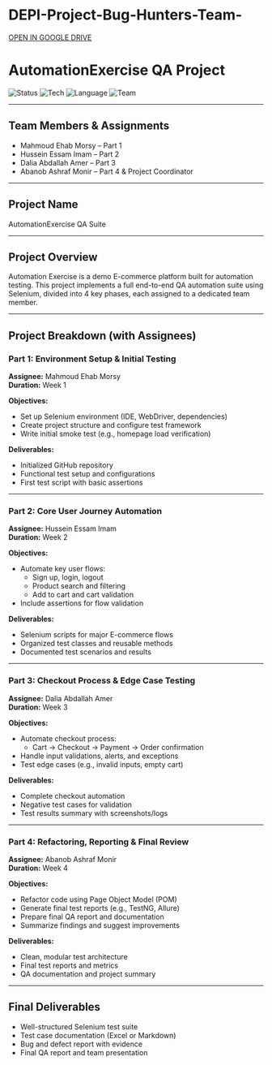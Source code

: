 # DEPI-Project-Bug-Hunters-Team-
[OPEN IN GOOGLE DRIVE](https://drive.google.com/drive/folders/1Blc4F-n1Kfdbi5_vV3LR41avmRcmFsIO?usp=sharing)


#  AutomationExercise QA Project

![Status](https://img.shields.io/badge/Status-In%20Progress-yellow)
![Tech](https://img.shields.io/badge/Tech-Selenium%20WebDriver-blue)
![Language](https://img.shields.io/badge/Language-Java-green)
![Team](https://img.shields.io/badge/Team-Bug%20Hunters-red)

---

## Team Members & Assignments  
- Mahmoud Ehab Morsy – Part 1  
- Hussein Essam Imam – Part 2  
- Dalia Abdallah Amer – Part 3  
- Abanob Ashraf Monir – Part 4 & Project Coordinator  

---

## Project Name  
AutomationExercise QA Suite  

---

## Project Overview  
Automation Exercise is a demo E-commerce platform built for automation testing. This project implements a full end-to-end QA automation suite using Selenium, divided into 4 key phases, each assigned to a dedicated team member.  

---

## Project Breakdown (with Assignees)  

### Part 1: Environment Setup & Initial Testing  
**Assignee:** Mahmoud Ehab Morsy  
**Duration:** Week 1  

**Objectives:**  
- Set up Selenium environment (IDE, WebDriver, dependencies)  
- Create project structure and configure test framework  
- Write initial smoke test (e.g., homepage load verification)  

**Deliverables:**  
- Initialized GitHub repository  
- Functional test setup and configurations  
- First test script with basic assertions  

---

### Part 2: Core User Journey Automation  
**Assignee:** Hussein Essam Imam  
**Duration:** Week 2  

**Objectives:**  
- Automate key user flows:  
  - Sign up, login, logout  
  - Product search and filtering  
  - Add to cart and cart validation  
- Include assertions for flow validation  

**Deliverables:**  
- Selenium scripts for major E-commerce flows  
- Organized test classes and reusable methods  
- Documented test scenarios and results  

---

### Part 3: Checkout Process & Edge Case Testing  
**Assignee:** Dalia Abdallah Amer  
**Duration:** Week 3  

**Objectives:**  
- Automate checkout process:  
  - Cart → Checkout → Payment → Order confirmation  
- Handle input validations, alerts, and exceptions  
- Test edge cases (e.g., invalid inputs, empty cart)  

**Deliverables:**  
- Complete checkout automation  
- Negative test cases for validation  
- Test results summary with screenshots/logs  

---

### Part 4: Refactoring, Reporting & Final Review  
**Assignee:** Abanob Ashraf Monir  
**Duration:** Week 4  

**Objectives:**  
- Refactor code using Page Object Model (POM)  
- Generate final test reports (e.g., TestNG, Allure)  
- Prepare final QA report and documentation  
- Summarize findings and suggest improvements  

**Deliverables:**  
- Clean, modular test architecture  
- Final test reports and metrics  
- QA documentation and project summary  

---

## Final Deliverables  
- Well-structured Selenium test suite  
- Test case documentation (Excel or Markdown)  
- Bug and defect report with evidence  
- Final QA report and team presentation  


